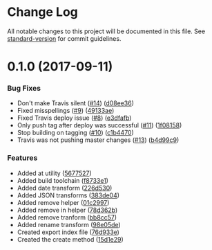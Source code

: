 # Change Log

All notable changes to this project will be documented in this file. See [standard-version](https://github.com/conventional-changelog/standard-version) for commit guidelines.

<a name="0.1.0"></a>
# 0.1.0 (2017-09-11)


### Bug Fixes

* Don't make Travis silent ([#14](https://github.com/nrdobie/reserializer/issues/14)) ([d08ee36](https://github.com/nrdobie/reserializer/commit/d08ee36))
* Fixed misspellings ([#9](https://github.com/nrdobie/reserializer/issues/9)) ([49133ae](https://github.com/nrdobie/reserializer/commit/49133ae))
* Fixed Travis deploy issue ([#8](https://github.com/nrdobie/reserializer/issues/8)) ([e3dfafb](https://github.com/nrdobie/reserializer/commit/e3dfafb))
* Only push tag after deploy was successful ([#11](https://github.com/nrdobie/reserializer/issues/11)) ([1f08158](https://github.com/nrdobie/reserializer/commit/1f08158))
* Stop building on tagging ([#10](https://github.com/nrdobie/reserializer/issues/10)) ([c1b4470](https://github.com/nrdobie/reserializer/commit/c1b4470))
* Travis was not pushing master changes ([#13](https://github.com/nrdobie/reserializer/issues/13)) ([b4d99c9](https://github.com/nrdobie/reserializer/commit/b4d99c9))


### Features

* Added at utility ([5677527](https://github.com/nrdobie/reserializer/commit/5677527))
* Added build toolchain ([f8733e1](https://github.com/nrdobie/reserializer/commit/f8733e1))
* Added date transform ([226d530](https://github.com/nrdobie/reserializer/commit/226d530))
* Added JSON transforms ([383de04](https://github.com/nrdobie/reserializer/commit/383de04))
* Added remove helper ([01c2997](https://github.com/nrdobie/reserializer/commit/01c2997))
* Added remove in helper ([78d362b](https://github.com/nrdobie/reserializer/commit/78d362b))
* Added remove tranform ([bb8cc57](https://github.com/nrdobie/reserializer/commit/bb8cc57))
* Added rename transform ([98e05de](https://github.com/nrdobie/reserializer/commit/98e05de))
* Created export index file ([76d933e](https://github.com/nrdobie/reserializer/commit/76d933e))
* Created the create method ([15d1e29](https://github.com/nrdobie/reserializer/commit/15d1e29))

